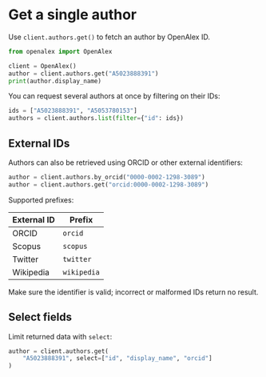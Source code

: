 # Get a single author

Use `client.authors.get()` to fetch an author by OpenAlex ID.

```python
from openalex import OpenAlex

client = OpenAlex()
author = client.authors.get("A5023888391")
print(author.display_name)
```

You can request several authors at once by filtering on their IDs:

```python
ids = ["A5023888391", "A5053780153"]
authors = client.authors.list(filter={"id": ids})
```

## External IDs

Authors can also be retrieved using ORCID or other external identifiers:

```python
author = client.authors.by_orcid("0000-0002-1298-3089")
author = client.authors.get("orcid:0000-0002-1298-3089")
```

Supported prefixes:

| External ID | Prefix |
|-------------|-------|
| ORCID | `orcid` |
| Scopus | `scopus` |
| Twitter | `twitter` |
| Wikipedia | `wikipedia` |

Make sure the identifier is valid; incorrect or malformed IDs return no result.

## Select fields

Limit returned data with `select`:

```python
author = client.authors.get(
    "A5023888391", select=["id", "display_name", "orcid"]
)
```
